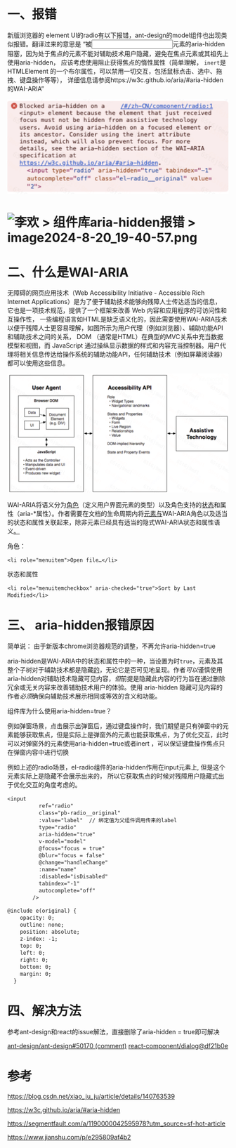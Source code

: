 # 一、报错

新版浏览器的 element UI的radio有以下报错，ant-design的model组件也出现类似报错。翻译过来的意思是 “被<input>元素的aria-hidden阻塞，因为处于焦点的元素不能对辅助技术用户隐藏，避免在焦点元素或其祖先上使用aria-hidden， 应该考虑使用阻止获得焦点的惰性属性（简单理解， `inert`是 HTMLElement 的一个布尔属性，可以禁用一切交互，包括鼠标点击、选中、拖拽、键盘操作等等）， 详细信息请参阅https://w3c.github.io/aria/#aria-hidden的WAI-ARIA”

![image-20240821140903946](../img/image-20240821140903946.png)

# ![李欢 > 组件库aria-hidden报错 > image2024-8-20_19-40-57.png](http://wiki.intra.xiaojukeji.com/download/attachments/1190923777/image2024-8-20_19-40-57.png?version=1&modificationDate=1724157476000&api=v2)

# 二、什么是WAI-ARIA

无障碍的网页应用技术（Web Accessibility Initiative - Accessible Rich Internet Applications）是为了便于辅助技术能够向残障人士传达适当的信息， 它也是一项技术规范，提供了一个框架来改善 Web 内容和应用程序的可访问性和互操作性， 一些编程语言如HTML是缺乏语义化的，因此需要使用WAI-ARIA技术以便于残障人士更容易理解，如图所示为用户代理（例如浏览器）、辅助功能API和辅助技术之间的关系， DOM （通常是HTML）在典型的MVC关系中充当数据模型和视图，而 JavaScript 通过操纵显示数据的样式和内容充当控制器。用户代理将相关信息传达给操作系统的辅助功能API，任何辅助技术（例如屏幕阅读器）都可以使用这些信息。

![image-20240821140930533](../img/image-20240821140930533.png)

WAI-ARIA将语义分为[角色](https://w3c.github.io/aria/#dfn-role)（定义用户界面元素的类型）以及角色支持的[状态](https://w3c.github.io/aria/#dfn-state)和属性（aria-*属性）。作者需要在文档的生命周期内将[元素与](https://dom.spec.whatwg.org/#concept-element)WAI-ARIA角色以及适当的状态和属性关联起来，除非元素已经具有适当的隐式WAI-ARIA状态和属性语义[。](https://w3c.github.io/aria/#dfn-property)

角色： 

```
<li role="menuitem">Open file…</li>
```

状态和属性

```
<li role="menuitemcheckbox" aria-checked="true">Sort by Last Modified</li>
```

# 三、 aria-hidden报错原因

简单说： 由于新版本chrome浏览器规范的调整，不再允许aria-hidden=true

aria-hidden是WAI-ARIA中的状态和属性中的一种，当设置为时`true`，元素及其整个子树对于辅助技术都是隐藏[的](https://dom.spec.whatwg.org/#concept-element)，无论它是否可见地呈现。作者*可以*谨慎使用 aria-hidden对辅助技术隐藏可见内容，*但*前提是隐藏此内容的行为旨在通过删除冗余或无关内容来改善辅助技术用户的体验。使用 aria-hidden 隐藏可见内容的作者*必须*确保向辅助技术展示相同或等效的含义和功能。

组件库为什么使用aria-hidden=true？

例如弹窗场景，点击展示出弹窗后，通过键盘操作时，我们期望是只有弹窗中的元素能够获取焦点，但是实际上是弹窗外的元素也能获取焦点，为了优化交互，此时可以对弹窗外的元素使用aria-hidden=true或者inert ，可以保证键盘操作焦点只在弹窗内容中进行切换

例如上述的radio场景，el-radio组件的aria-hidden作用在input元素上, 但是这个元素实际上是隐藏不会展示出来的， 所以它获取焦点的时候对残障用户隐藏式出于优化交互的角度考虑的。

```
<input
          ref="radio"
          class="pb-radio__original"
          :value="label"  // 绑定值为父组件调用传来的label
          type="radio"
          aria-hidden="true"
          v-model="model"
          @focus="focus = true"
          @blur="focus = false"
          @change="handleChange"
          :name="name"
          :disabled="isDisabled"
          tabindex="-1"
          autocomplete="off"
        />
```

```
@include e(original) {
    opacity: 0;
    outline: none;
    position: absolute;
    z-index: -1;
    top: 0;
    left: 0;
    right: 0;
    bottom: 0;
    margin: 0;
  }
```





# 四、解决方法

参考ant-design和react的issue解法，直接删除了aria-hidden = true即可解决

[ant-design/ant-design#50170 (comment)](https://github.com/ant-design/ant-design/issues/50170#issuecomment-2263385601)
[react-component/dialog@df21b0e](https://github.com/react-component/dialog/commit/df21b0ebcc103bebf081242452a91d7524769b1e)



# 参考

https://blog.csdn.net/xiao_ju_ju/article/details/140763539

https://w3c.github.io/aria/#aria-hidden

https://segmentfault.com/a/1190000042595978?utm_source=sf-hot-article

https://www.jianshu.com/p/e295809af4b2